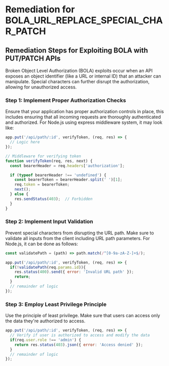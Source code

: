 # Remediation for BOLA_URL_REPLACE_SPECIAL_CHAR_PATCH

## Remediation Steps for Exploiting BOLA with PUT/PATCH APIs
Broken Object Level Authorization (BOLA) exploits occur when an API exposes an object identifier (like a URL or internal ID) that an attacker can manipulate. Special characters can further disrupt the authorization, allowing for unauthorized access.

### Step 1: Implement Proper Authorization Checks
Ensure that your application has proper authorization controls in place, this includes ensuring that all incoming requests are thoroughly authenticated and authorized.
For Node.js using express middleware system, it may look like:

```javascript
app.put('/api/path/:id', verifyToken, (req, res) => {
  // Logic here
});

// Middleware for verifying token
function verifyToken(req, res, next) {
  const bearerHeader = req.headers['authorization'];

  if (typeof bearerHeader !== 'undefined') {
    const bearerToken = bearerHeader.split(' ')[1];
    req.token = bearerToken;
    next();
  } else {
    res.sendStatus(403);  // Forbidden
  }
}
```
### Step 2: Implement Input Validation
Prevent special characters from disrupting the URL path. Make sure to validate all inputs from the client including URL path parameters. For Node.js, it can be done as follows:

```javascript
const validatePath = (path) => path.match(/^[0-9a-zA-Z-]+$/);

app.put('/api/path/:id', verifyToken, (req, res) => {
  if(!validatePath(req.params.id)){
    res.status(400).send({ error: 'Invalid URL path' });
    return;
  }
  // remainder of logic
});
```
### Step 3: Employ Least Privilege Principle
Use the principle of least privilege. Make sure that users can access only the data they're authorized to access.

```javascript
app.put('/api/path/:id', verifyToken, (req, res) => {
  // Verify if user is authorized to access and modify the data
  if(req.user.role !== 'admin') {
    return res.status(403).json({ error: 'Access denied' });
  }
  // remainder of logic
});
```